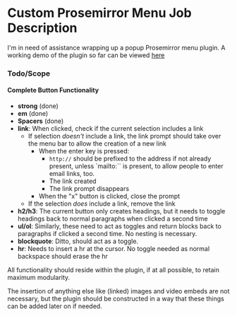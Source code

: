 # Custom Prosemirror Menu Job Description

I'm in need of assistance wrapping up a popup Prosemirror menu plugin. A working demo of the plugin so far can be viewed [here](https://bryanbuchanan.github.io/texteditor/)

### Todo/Scope

#### Complete Button Functionality

- **strong** (done)
- **em** (done)
- **Spacers** (done)
- **link**: When clicked, check if the current selection includes a link
	- If selection *doesn't* include a link, the link prompt should take over the menu bar to allow the creation of a new link
		- When the enter key is pressed:
			- `http://` should be prefixed to the address if not already present, unless `mailto:`` is present, to allow people to enter email links, too.
			- The link created
			- The link prompt disappears
		- When the "x" button is clicked, close the prompt
	- If the selection *does* include a link, remove the link
- **h2/h3**: The current button only creates headings, but it needs to toggle headings back to normal paragraphs when clicked a second time
- **ul/ol**: Similarly, these need to act as toggles and return blocks back to paragraphs if clicked a second time. No nesting is necessary.
- **blockquote**: Ditto, should act as a toggle.
- **hr**: Needs to insert a hr at the cursor. No toggle needed as normal backspace should erase the hr

All functionality should reside within the plugin, if at all possible, to retain maximum modularity.

The insertion of anything else like (linked) images and video embeds are not necessary, but the plugin should be constructed in a way that these things can be added later on if needed.



